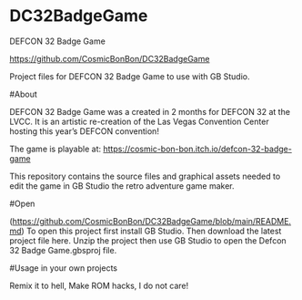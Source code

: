 # DC32BadgeGame
DEFCON 32 Badge Game

https://github.com/CosmicBonBon/DC32BadgeGame

Project files for DEFCON 32 Badge Game to use with GB Studio.

#About

DEFCON 32 Badge Game was a created in 2 months for DEFCON 32 at the LVCC.
It is an artistic re-creation of the Las Vegas Convention Center hosting this year’s DEFCON convention!

The game is playable at:
https://cosmic-bon-bon.itch.io/defcon-32-badge-game

This repository contains the source files and graphical assets needed to edit the game in GB Studio the retro adventure game maker.

#Open

(https://github.com/CosmicBonBon/DC32BadgeGame/blob/main/README.md)
To open this project first install GB Studio.
Then download the latest project file here.
Unzip the project then use GB Studio to open the Defcon 32 Badge Game.gbsproj file.

#Usage in your own projects

Remix it to hell, Make ROM hacks, I do not care!
